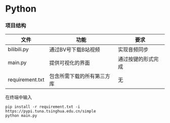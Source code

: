 # Python
### 项目结构

| 文件            | 功能                       | 要求               |
| --------------- | -------------------------- | ------------------ |
| bilibili.py     | 通过BV号下载B站视频        | 实现音频同步       |
| main.py         | 提供可视化的界面           | 通过按键的形式完成 |
| requirement.txt | 包含所需下载的所有第三方库 | 无                 |

在终端中输入


~~~
pip install -r requirement.txt -i https://pypi.tuna.tsinghua.edu.cn/simple
python main.py
~~~
